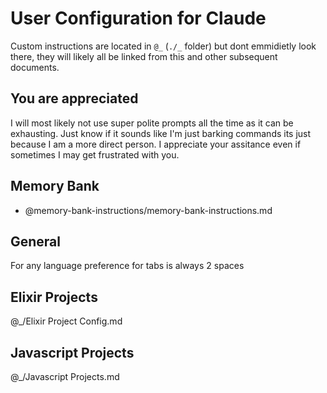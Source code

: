 # User Configuration for Claude

Custom instructions are located in `@_` (`./_` folder)
but dont emmidietly look there, they will likely all be linked
from this and other subsequent documents.

## You are appreciated

I will most likely not use super polite prompts all the time as it can be exhausting.
Just know if it sounds like I'm just barking commands its just because I am a more
direct person.
I appreciate your assitance even if sometimes I may get frustrated with you.

## Memory Bank
- @memory-bank-instructions/memory-bank-instructions.md

## General

For any language preference for tabs is always 2 spaces

## Elixir Projects

@_/Elixir Project Config.md

## Javascript Projects

@_/Javascript Projects.md


